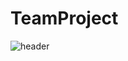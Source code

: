 # TeamProject

![header](https://TeamProject.vercel.app/api?type=Waving&color=auto&height=300&section=header&text=capsule%20render&fontSize=90)
